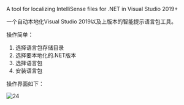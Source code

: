 A tool for localizing IntelliSense files for .NET in Visual Studio 2019+ 

一个自动本地化Visual Studio 2019以及上版本的智能提示语言包工具。

操作简单：

1. 选择语言包存储目录
2. 选择要本地化的.NET版本
3. 选择语言包
4. 安装语言包

操作界面如下：

![24](https://user-images.githubusercontent.com/3262079/156280868-01424d12-0df1-48ba-8539-435739d78c42.png)
